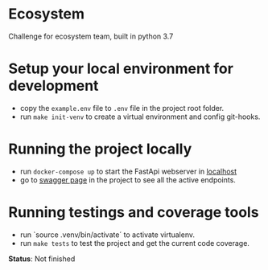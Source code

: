 # Ecosystem
Challenge for ecosystem team, built in python 3.7

# Setup your local environment for development
- copy the `example.env` file to `.env` file in the project root folder.
- run `make init-venv` to create a virtual environment and config git-hooks.

# Running the project locally
- run `docker-compose up` to start the FastApi webserver in [localhost](http://localhost:8000)
- go to [swagger page](http://localhost:8000/docs) in the project to see all the active endpoints.

# Running testings and coverage tools
- run `source .venv/bin/activate´ to activate virtualenv.
- run `make tests` to test the project and get the current code coverage.

**Status**: Not finished
